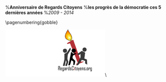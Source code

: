 %**Anniversaire de Regards Citoyens**
%**les progrès de la démocratie ces 5 dernières années**
%*2009 - 2014*

\pagenumbering{gobble}

![5 ans](commun/logo_5ans.png)\



